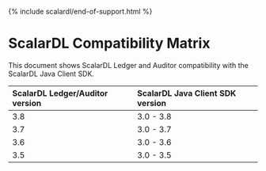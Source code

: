 {% include scalardl/end-of-support.html %}

# ScalarDL Compatibility Matrix

This document shows ScalarDL Ledger and Auditor compatibility with the ScalarDL Java Client SDK.

| ScalarDL Ledger/Auditor version | ScalarDL Java Client SDK version |
| :------------------------------ | :------------------------------- |
| 3.8                             | 3.0 - 3.8                        |
| 3.7                             | 3.0 - 3.7                        |
| 3.6                             | 3.0 - 3.6                        |
| 3.5                             | 3.0 - 3.5                        |
